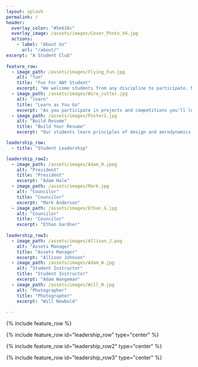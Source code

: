```yaml
---
layout: splash
permalink: /
header:
  overlay_color: "#5e616c"
  overlay_image: /assets/images/Cover_Photo_V4.jpg
  actions:
    - label: "About Us"
      url: "/about/"
excerpt: "A Student Club"  
  
feature_row:
  - image_path: /assets/images/Flying_Fun.jpg
    alt: "fun"
    title: "Fun For ANY Student"
    excerpt: "We welcome students from any discipline to participate. No experience is required to get started in the Aeronautics Club."
  - image_path: /assets/images/Wire_cutter.jpg
    alt: "learn"
    title: "Learn as You Go"
    excerpt: "As you participate in projects and competitions you'll learn the skills you need to design, build, and fly your own aircraft."
  - image_path: /assets/images/Poster2.jpg
    alt: "Build Resume"
    title: "Build Your Resume"
    excerpt: "Our students learn principles of design and aerodynamics to compete in the public arena and prepare to become leaders in the aersopace industry."

leadership_row:
  - title: "Student Leadership"

leadership_row2:
  - image_path: /assets/images/Adam_H.jpeg
    alt: "President"
    title: "President"
    excerpt: "Adam Hale"
  - image_path: /assets/images/Mark.jpg
    alt: "Councilor"
    title: "Councilor"
    excerpt: "Mark Anderson"
  - image_path: /assets/images/Ethan_G.jpg
    alt: "Councilor"
    title: "Councilor"
    excerpt: "Ethan Gardner"
    
leadership_row3:
  - image_path: /assets/images/Allison_J.png
    alt: "Assets Manager"
    title: "Assets Manager"
    excerpt: "Allison Johnson"
  - image_path: /assets/images/Adam_W.jpg
    alt: "Student Instructor"
    title: "Student Instructor"
    excerpt: "Adam Wangeman"
  - image_path: /assets/images/Will_N.jpg
    alt: "Photographer"
    title: "Photographer"
    excerpt: "Will Newbold"
    
---
```


{% include feature_row %}

{% include feature_row id="leadership_row" type="center" %}

{% include feature_row id="leadership_row2" type="center" %}

{% include feature_row id="leadership_row3" type="center" %}

